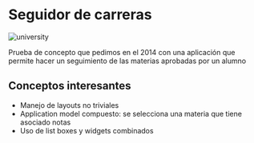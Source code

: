 # Seguidor de carreras

![university](https://cloud.githubusercontent.com/assets/4549002/17305719/342f326e-5802-11e6-8dde-e2a1821c91bc.png)

Prueba de concepto que pedimos en el 2014 con una aplicación que permite hacer un seguimiento de las materias aprobadas por un alumno

## Conceptos interesantes

* Manejo de layouts no triviales
* Application model compuesto: se selecciona una materia que tiene asociado notas
* Uso de list boxes y widgets combinados
